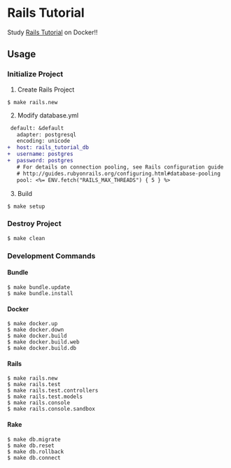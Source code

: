 # Rails Tutorial
Study [Rails Tutorial](https://railstutorial.jp/chapters/beginning?version=5.1) on Docker!!

## Usage
### Initialize Project
1. Create Rails Project

```
$ make rails.new
```

2. Modify database.yml

```diff
 default: &default
   adapter: postgresql
   encoding: unicode
+  host: rails_tutorial_db
+  username: postgres
+  password: postgres
   # For details on connection pooling, see Rails configuration guide
   # http://guides.rubyonrails.org/configuring.html#database-pooling
   pool: <%= ENV.fetch("RAILS_MAX_THREADS") { 5 } %>
```

3. Build

```
$ make setup
```

### Destroy Project
```
$ make clean
```

### Development Commands
#### Bundle
```
$ make bundle.update
$ make bundle.install
```

#### Docker
```
$ make docker.up
$ make docker.down
$ make docker.build
$ make docker.build.web
$ make docker.build.db
```

#### Rails
```
$ make rails.new
$ make rails.test
$ make rails.test.controllers
$ make rails.test.models
$ make rails.console
$ make rails.console.sandbox
```

#### Rake
```
$ make db.migrate
$ make db.reset
$ make db.rollback
$ make db.connect
```
